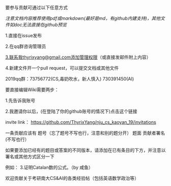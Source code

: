 要参与贡献可通过以下任意方式

*注意文档内容推荐使用pdf或markdown(最好是md，有github内建支持)，其他文件如doc无法直接在github预览*

1.直接在issue发布 

2.在qq群咨询管理员 

3.联系我thyrixyang@gmail.com添加管理权限（或直接发邮件附上内容）

4.新建文件开一个pull request，可以提交文档或其他文件

2019qq群：73756772(CS,毒奶吹水，新人慎入) 730391450(AI)

要直接编辑Wiki需要两步：

1.先告诉我账号

2.我邀请你以后，(在登陆了你的github账号的情况下)点击这个链接

invite link： https://github.com/ThyrixYang/nju_cs_kaoyan_19/invitations


一条贡献应该有
题号（忘了题号不写也行，注意和别的题分开） 题面 贡献者署名(不写也行）

如果要添加已经有的题目或答案的不同版本，请添加在已有条目的下方，并注意以署名或其他方式区分一下

例如：
3.证明Catalan数的公式。（by 咸鱼）

欢迎贡献关于考研南大CS&AI的各类经验帖（包括英语数学政治等）